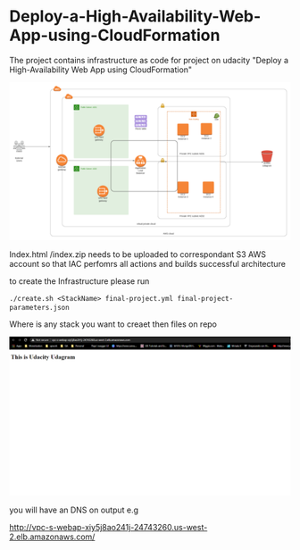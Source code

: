 # Deploy-a-High-Availability-Web-App-using-CloudFormation
The project contains infrastructure as code for project on udacity "Deploy a High-Availability Web App using CloudFormation"

![alt text](https://github.com/Ticlla/Deploy-a-High-Availability-Web-App-using-CloudFormation/blob/main/VPC-Server%20Udagram.png?raw=true)


Index.html /index.zip needs to be uploaded to correspondant S3 AWS account so that IAC perfomrs all actions and builds successful architecture

to create the Infrastructure please run

```
./create.sh <StackName> final-project.yml final-project-parameters.json

```

Where <StackName> is any stack you want to creaet then files on repo
  
  
![alt text](  https://github.com/Ticlla/Deploy-a-High-Availability-Web-App-using-CloudFormation/blob/main/Screenshot%20from%20April%2018%2C%202021%206_20%20AM.png?raw=true)

you will have an DNS on output e.g

http://vpc-s-webap-xiy5j8ao241j-24743260.us-west-2.elb.amazonaws.com/
